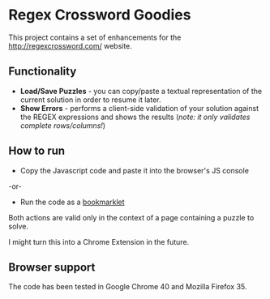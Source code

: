 # Regex Crossword Goodies

This project contains a set of enhancements for the http://regexcrossword.com/ website.

## Functionality

* **Load/Save Puzzles** - you can copy/paste a textual representation of the current solution in order to resume it later.
* **Show Errors** - performs a client-side validation of your solution against the REGEX expressions and shows the results (*note: it only validates complete rows/columns!*)

## How to run

* Copy the Javascript code and paste it into the browser's JS console

-or-

* Run the code as a [bookmarklet](http://en.wikipedia.org/wiki/Bookmarklet)

Both actions are valid only in the context of a page containing a puzzle to solve.

I might turn this into a Chrome Extension in the future. 

 
## Browser support

The code has been tested in Google Chrome 40 and Mozilla Firefox 35.


